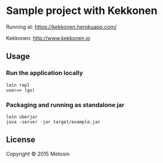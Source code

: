 # Sample project with Kekkonen

Running at: https://kekkonen.herokuapp.com/

Kekkonen: http://www.kekkonen.io

## Usage

### Run the application locally

```
lein repl
user=> (go)
```

### Packaging and running as standalone jar

```
lein uberjar
java -server -jar target/example.jar
```

## License

Copyright © 2015 Metosin
